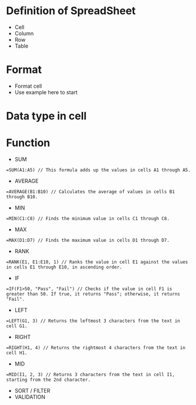 # Definition of SpreadSheet

- Cell
- Column
- Row
- Table

# Format

- Format cell
- Use example here to start

# Data type in cell

# Function

- SUM

```
=SUM(A1:A5) // This formula adds up the values in cells A1 through A5.
```

- AVERAGE

```
=AVERAGE(B1:B10) // Calculates the average of values in cells B1 through B10.
```

- MIN

```
=MIN(C1:C8) // Finds the minimum value in cells C1 through C8.
```

- MAX

```
=MAX(D1:D7) // Finds the maximum value in cells D1 through D7.
```

- RANK

```
=RANK(E1, E1:E10, 1) // Ranks the value in cell E1 against the values in cells E1 through E10, in ascending order.
```

- IF

```
=IF(F1>50, "Pass", "Fail") // Checks if the value in cell F1 is greater than 50. If true, it returns "Pass"; otherwise, it returns "Fail".
```

- LEFT

```
=LEFT(G1, 3) // Returns the leftmost 3 characters from the text in cell G1.
```

- RIGHT

```
=RIGHT(H1, 4) // Returns the rightmost 4 characters from the text in cell H1.

```

- MID

```
=MID(I1, 2, 3) // Returns 3 characters from the text in cell I1, starting from the 2nd character.
```

- SORT / FILTER
- VALIDATION


